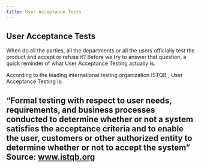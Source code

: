```yaml
---
title: User Acceptance Tests
---
```

## User Acceptance Tests

When do all the parties, all the departments or all the users officially test the product and accept or refuse it? Before we try to answer that question, a quick reminder of what User Acceptance Testing actually is.

According to the leading international testing organization ISTQB , User Acceptance Testing is:

## “Formal testing with respect to user needs, requirements, and business processes conducted to determine whether or not a system satisfies the acceptance criteria and to enable the user, customers or other authorized entity to determine whether or not to accept the system” Source: www.istqb.org
